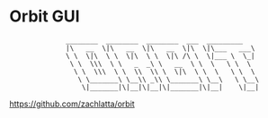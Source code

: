 # Orbit GUI

                  ________  ________  ________  ___  _________   
                  |\   __  \|\   __  \|\   __  \|\  \|\___   ___\ 
                  \ \  \|\  \ \  \|\  \ \  \|\ /\ \  \|___ \  \_| 
                   \ \  \\\  \ \   _  _\ \   __  \ \  \   \ \  \  
                    \ \  \\\  \ \  \\  \\ \  \|\  \ \  \   \ \  \ 
                     \ \_______\ \__\\ _\\ \_______\ \__\   \ \__\
                      \|_______|\|__|\|__|\|_______|\|__|    \|__|
                                                
                                                
                                                

https://github.com/zachlatta/orbit
